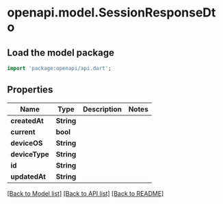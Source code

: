 # openapi.model.SessionResponseDto

## Load the model package
```dart
import 'package:openapi/api.dart';
```

## Properties
Name | Type | Description | Notes
------------ | ------------- | ------------- | -------------
**createdAt** | **String** |  | 
**current** | **bool** |  | 
**deviceOS** | **String** |  | 
**deviceType** | **String** |  | 
**id** | **String** |  | 
**updatedAt** | **String** |  | 

[[Back to Model list]](../README.md#documentation-for-models) [[Back to API list]](../README.md#documentation-for-api-endpoints) [[Back to README]](../README.md)


